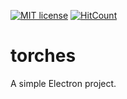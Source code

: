 [![MIT license](http://img.shields.io/badge/license-MIT-brightgreen.svg)](http://opensource.org/licenses/MIT)
[![HitCount](http://hits.dwyl.com/SharkDemon/torches.svg)](http://hits.dwyl.com/SharkDemon/torches)

# torches
 
A simple Electron project.

